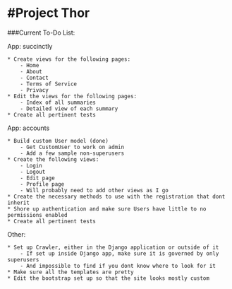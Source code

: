#Project Thor
===
###Current To-Do List:

App: succinctly

	* Create views for the following pages:
		- Home
		- About
		- Contact
		- Terms of Service
		- Privacy
	* Edit the views for the following pages:
		- Index of all summaries
		- Detailed view of each summary
	* Create all pertinent tests	

App: accounts		

	* Build custom User model (done)
		- Get CustomUser to work on admin
		- Add a few sample non-superusers
	* Create the following views:
		- Login 
		- Logout
		- Edit page
		- Profile page
		- Will probably need to add other views as I go
	* Create the necessary methods to use with the registration that dont inherit
	* Shore up authentication and make sure Users have little to no permissions enabled
	* Create all pertinent tests	

Other:

	* Set up Crawler, either in the Django application or outside of it
		- If set up inside Django app, make sure it is governed by only superusers
		- And impossible to find if you dont know where to look for it
	* Make sure all the templates are pretty 
	* Edit the bootstrap set up so that the site looks mostly custom		